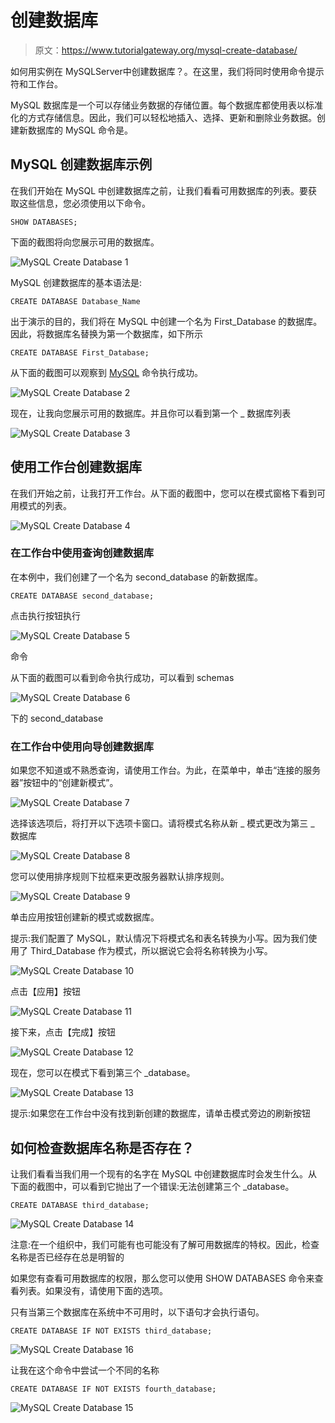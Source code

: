 # 创建数据库

> 原文：<https://www.tutorialgateway.org/mysql-create-database/>

如何用实例在 MySQLServer中创建数据库？。在这里，我们将同时使用命令提示符和工作台。

MySQL 数据库是一个可以存储业务数据的存储位置。每个数据库都使用表以标准化的方式存储信息。因此，我们可以轻松地插入、选择、更新和删除业务数据。创建新数据库的 MySQL 命令是。

## MySQL 创建数据库示例

在我们开始在 MySQL 中创建数据库之前，让我们看看可用数据库的列表。要获取这些信息，您必须使用以下命令。

```
SHOW DATABASES;
```

下面的截图将向您展示可用的数据库。

![MySQL Create Database 1](img/ac27628136abeee6366905602e4fb602.png)

MySQL 创建数据库的基本语法是:

```
CREATE DATABASE Database_Name
```

出于演示的目的，我们将在 MySQL 中创建一个名为 First_Database 的数据库。因此，将数据库名替换为第一个数据库，如下所示

```
CREATE DATABASE First_Database;
```

从下面的截图可以观察到 [MySQL](https://www.tutorialgateway.org/mysql-tutorial/) 命令执行成功。

![MySQL Create Database 2](img/f606d334b1c7cf67bbd4d013dca436f4.png)

现在，让我向您展示可用的数据库。并且你可以看到第一个 _ 数据库列表

![MySQL Create Database 3](img/32a7ffd5fc1343db3ec372911d2814f6.png)

## 使用工作台创建数据库

在我们开始之前，让我打开工作台。从下面的截图中，您可以在模式窗格下看到可用模式的列表。

![MySQL Create Database 4](img/b01437036a080a926630cbde8a36bdf1.png)

### 在工作台中使用查询创建数据库

在本例中，我们创建了一个名为 second_database 的新数据库。

```
CREATE DATABASE second_database;
```

点击执行按钮执行

![MySQL Create Database 5](img/c798e9b475973159410813277627194a.png)

命令

从下面的截图可以看到命令执行成功，可以看到 schemas

![MySQL Create Database 6](img/9eb6b49368a1dd1661d1dd51c32eb1ca.png)

下的 second_database

### 在工作台中使用向导创建数据库

如果您不知道或不熟悉查询，请使用工作台。为此，在菜单中，单击“连接的服务器”按钮中的“创建新模式”。

![MySQL Create Database 7](img/cad6241747fb5c65bd75ce0a796f260d.png)

选择该选项后，将打开以下选项卡窗口。请将模式名称从新 _ 模式更改为第三 _ 数据库

![MySQL Create Database 8](img/2cea12433ddc407362cda57e6abb515e.png)

您可以使用排序规则下拉框来更改服务器默认排序规则。

![MySQL Create Database 9](img/340197463f1f3cec1843ef93ffd0b6d0.png)

单击应用按钮创建新的模式或数据库。

提示:我们配置了 MySQL，默认情况下将模式名和表名转换为小写。因为我们使用了 Third_Database 作为模式，所以据说它会将名称转换为小写。

![MySQL Create Database 10](img/02cd4d0f265c2e0d6645e2720927ead9.png)

点击【应用】按钮

![MySQL Create Database 11](img/2733328e3f7e74cc0fdbc4d2e46f951f.png)

接下来，点击【完成】按钮

![MySQL Create Database 12](img/47b83f25bf50159b966eb9eb1ef7b241.png)

现在，您可以在模式下看到第三个 _database。

![MySQL Create Database 13](img/8ed0cda9b519f5ca34c5f90adfa99857.png)

提示:如果您在工作台中没有找到新创建的数据库，请单击模式旁边的刷新按钮

## 如何检查数据库名称是否存在？

让我们看看当我们用一个现有的名字在 MySQL 中创建数据库时会发生什么。从下面的截图中，可以看到它抛出了一个错误:无法创建第三个 _database。

```
CREATE DATABASE third_database;
```

![MySQL Create Database 14](img/59d5b8aac57d01cbe42bb5f4968eee6f.png)

注意:在一个组织中，我们可能有也可能没有了解可用数据库的特权。因此，检查名称是否已经存在总是明智的

如果您有查看可用数据库的权限，那么您可以使用 SHOW DATABASES 命令来查看列表。如果没有，请使用下面的选项。

只有当第三个数据库在系统中不可用时，以下语句才会执行语句。

```
CREATE DATABASE IF NOT EXISTS third_database;
```

![MySQL Create Database 16](img/8123e536639a454be553744b83f70300.png)

让我在这个命令中尝试一个不同的名称

```
CREATE DATABASE IF NOT EXISTS fourth_database;
```

![MySQL Create Database 15](img/66af301038c3cdd036456c0220887d7b.png)